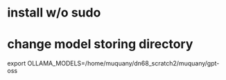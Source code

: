 # install w/o sudo

# change model storing directory

export OLLAMA_MODELS=/home/muquany/dn68_scratch2/muquany/gpt-oss